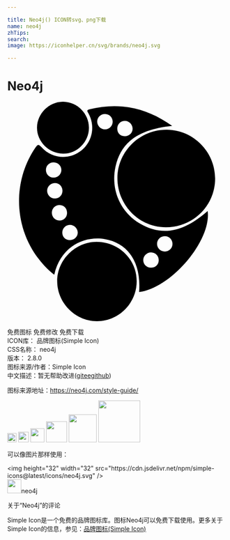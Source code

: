 ```yaml
---

title: Neo4j() ICON转svg、png下载
name: neo4j
zhTips: 
search: 
image: https://iconhelper.cn/svg/brands/neo4j.svg

---
```


# Neo4j  <small style="font-size: 60%;font-weight: 100"></small>

<div id="svg" class="svg-wrap">
<svg role="img" viewBox="0 0 24 24" xmlns="http://www.w3.org/2000/svg"><title>Neo4j icon</title><path d="M22.717 8.417c-.014 2.959-2.412 5.321-5.391 5.309-2.946-.014-5.306-2.424-5.291-5.407.014-2.9 2.458-5.287 5.391-5.265 2.926.022 5.304 2.434 5.291 5.363zM9.813 24c-2.357.008-4.337-1.965-4.361-4.344-.024-2.33 1.955-4.33 4.295-4.34 2.438-.01 4.395 1.916 4.395 4.326.003 2.383-1.952 4.35-4.329 4.358zM8.923 2.84c0 1.562-1.286 2.847-2.841 2.839C4.533 5.672 3.221 4.35 3.246 2.82 3.271 1.268 4.588-.022 6.126 0c1.531.023 2.797 1.308 2.797 2.84zM21.9 11.948c-2.697 2.356-5 2.779-7.42 1.36-2.14-1.254-3.196-3.721-2.654-6.197.587-2.68 2.506-4.085 6.197-4.467C15.222.642 12.26.025 9.008.821c-.421.102-.241.261-.126.473.786 1.447.383 3.207-.942 4.151-1.325.943-3.126.755-4.218-.49-.322-.367-.427-.269-.654.063C.56 8.691.705 13.697 3.44 17.203c.492.631 1.027 1.219 1.691 1.71.75-3.208 3.394-4.251 5.519-3.888 2.593.442 4.002 2.602 3.758 5.787 3.516-.43 7.927-5.65 7.492-8.864zm-9.088-9.853c.462-.023.87.365.881.835.009.456-.347.827-.807.843-.506.017-.862-.32-.866-.818-.005-.476.328-.837.792-.86zM5.076 6.629c.48.009.853.401.832.876-.019.452-.398.804-.859.798-.46-.006-.821-.366-.828-.827-.007-.483.369-.855.855-.847zm-.721 3.099c.003-.451.374-.824.829-.835.461-.011.825.335.844.803.02.489-.337.878-.813.887-.473.007-.863-.381-.86-.855zm.515 2.371c.023-.46.396-.806.858-.797.479.01.822.391.802.891-.019.468-.384.813-.846.797-.478-.014-.838-.409-.814-.891zm1.992 3.034c-.5.007-.857-.345-.851-.838.006-.46.371-.832.818-.836.47-.004.873.391.869.853-.002.452-.371.813-.836.821zm3.831-12.11c-.469.012-.868-.38-.866-.849.002-.481.384-.84.876-.826.462.013.814.376.813.837-.001.449-.372.827-.823.838zm5.008 15.122c-.494-.004-.856-.375-.838-.858.018-.446.402-.81.855-.808.479.004.85.393.833.875-.015.462-.37.792-.85.791zm1.534-1.77c-.482.011-.872-.367-.866-.84.005-.462.363-.822.825-.833.485-.011.864.356.863.841.001.455-.362.821-.822.832z"/></svg>
</div>
<detail full-name='neo4j'></detail>

<div class="detail-page">
<p>
<span><span class="badge-success badge">免费图标</span> <span class="badge-success badge">免费修改</span>  <span class="badge-success badge">免费下载</span> </span>
<br/>
<span>
ICON库：
<span class="badge-secondary badge">品牌图标(Simple Icon)</span> 
</span>
<br/>
<span>
CSS名称：
<span class="badge-secondary badge">neo4j</span> 
</span>

<br/>
<span>
版本：
<span class="badge-secondary badge">2.8.0</span> 
</span>
<br/>
<span>图标来源/作者：<span class="badge-light badge">Simple Icon</span></span> 
<br/>
<span class="zh-detail">中文描述：暂无<span class="help-link"><span>帮助改进</span>(<a href="https://gitee.com/liuwave/icon-helper/edit/master/json/brands/neo4j.json" target="_blank" rel="noopener noreferrer">gitee</a><a href="https://github.com/liuwave/icon-helper/edit/master/json/brands/neo4j.json" target="_blank" rel="noopener noreferrer">github</a></span>)</span><br/>
</p>
</div><div class="description description alert alert-light"><p>图标来源地址：<a href="https://neo4j.com/style-guide/" target="_blank" rel="noopener noreferrer">https://neo4j.com/style-guide/</a></p></div>
<div class="alert alert-dark">
<img height="21" width="21" src="https://cdn.jsdelivr.net/npm/simple-icons@latest/icons/neo4j.svg" />
<img height="24" width="24" src="https://cdn.jsdelivr.net/npm/simple-icons@latest/icons/neo4j.svg" />
<img height="32" width="32" src="https://cdn.jsdelivr.net/npm/simple-icons@latest/icons/neo4j.svg" />
<img height="48" width="48" src="https://cdn.jsdelivr.net/npm/simple-icons@latest/icons/neo4j.svg" />
<img height="64" width="64" src="https://cdn.jsdelivr.net/npm/simple-icons@latest/icons/neo4j.svg" />
<img height="96" width="96" src="https://cdn.jsdelivr.net/npm/simple-icons@latest/icons/neo4j.svg" />

</div>
<div>
  <p>可以像图片那样使用：    
  </p>
  <div class="alert alert-primary" style="font-size: 14px">
    &lt;img height="32" width="32" src="https://cdn.jsdelivr.net/npm/simple-icons@latest/icons/neo4j.svg" /&gt;
    <copy-btn content='<img height="32" width="32" src="https://cdn.jsdelivr.net/npm/simple-icons@latest/icons/neo4j.svg" />'></copy-btn>
  </div>
  <div class="alert alert-secondary">
    <img height="32" width="32" src="https://cdn.jsdelivr.net/npm/simple-icons@latest/icons/neo4j.svg" />neo4j
    <copy-btn content="neo4j" btn-title="复制图标名称"></copy-btn>
  </div>
</div>

<Vssue title="关于“Neo4j”的评论" >关于“Neo4j”的评论</Vssue>


<div><p>Simple Icon是一个免费的品牌图标库。图标Neo4j可以免费下载使用。更多关于  Simple Icon的信息，参见：<a target="_blank" href="https://iconhelper.cn/brands.html">品牌图标(Simple Icon)</a>
</p></div>
